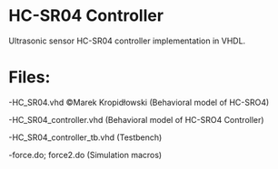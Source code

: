 # HC-SR04 Controller
Ultrasonic sensor HC-SR04 controller implementation in VHDL.

# Files:

-HC_SR04.vhd ©Marek Kropidłowski
 (Behavioral model of HC-SRO4)

-HC_SR04_controller.vhd
 (Behavioral model of HC-SRO4 Controller)

-HC_SR04_controller_tb.vhd
 (Testbench)

-force.do; force2.do
 (Simulation macros) 





	
